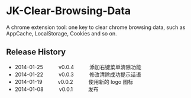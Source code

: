 JK-Clear-Browsing-Data
======================

A chrome extension tool: one key to clear chrome browsing data, such as AppCache, LocalStorage, Cookies and so on.

## Release History

 * 2014-01-25   v0.0.4   添加右键菜单清除功能
 * 2014-01-22   v0.0.3   修改清除成功提示话语
 * 2014-01-19   v0.0.2   使用新的 logo 图标
 * 2014-01-08   v0.0.1   发布
